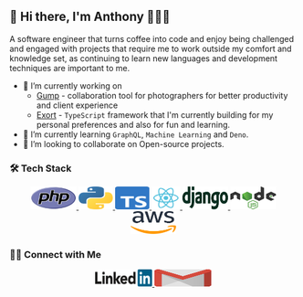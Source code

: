 ## 👋 Hi there, I'm Anthony 👨🏻‍💻

A software engineer that turns coffee into code and enjoy being challenged and engaged with projects that require me to work outside my comfort and knowledge set, as continuing to learn new languages and development techniques are important to me.

- 🔭 I’m currently working on
  - [Gump](https://gump.gg) - collaboration tool for photographers for better productivity and client experience
  - [Exort](https://github.com/tontonskie/exort) - `TypeScript` framework that I'm currently building for my personal preferences and also for fun and learning.
- 🌱 I’m currently learning `GraphQL`, `Machine Learning` and `Deno`.
- 👯 I’m looking to collaborate on Open-source projects.

### 🛠 Tech Stack

<p align="center">
  <a target="_blank" href="https://www.php.net/">
    <img title="PHP" src="assets/php.svg" width="80" height="40"/>
  </a>
  <a target="_blank" href="https://www.python.org/">
	  <img title="Python" src="assets/python.svg" width="60" height="40"/>
  </a>
  <a target="_blank" href="https://www.typescriptlang.org/">
    <img title="TypeScript" src="assets/typescript.svg" width="60" height="40"/>
  </a>
  <a target="_blank" href="https://reactjs.org">
    <img title="React" src="assets/react.svg" width="50" height="40"/>
  </a>
  <a target="_blank" href="https://www.djangoproject.com/">
    <img title="Django" src="assets/django.svg" width="80" height="40"/>
  </a>
  <a target="_blank" href="https://nodejs.org/">
    <img title="NodeJS" src="assets/nodejs.svg" width="80" height="40"/>
  </a>
  <a target="_blank" href="https://aws.amazon.com/">
	  <img title="AWS" src="assets/aws.svg" width="80" height="40"/>
  </a>
</p>

### 🤝🏻 Connect with Me

<p align="center">
  <a target="_blank" href="https://www.linkedin.com/in/anthonydeleon/">
    <img alt="Linkedin profile" title="Linkedin" src="assets/linkedin.svg" width="100" height="30"/>
  </a>
  <a target="_blank" href="mailto:tontondeleon03@gmail.com">
    <img alt="Gmail" src="assets/google-gmail.svg" title="Email" width="100" height="30"/>
  </a>
</p>